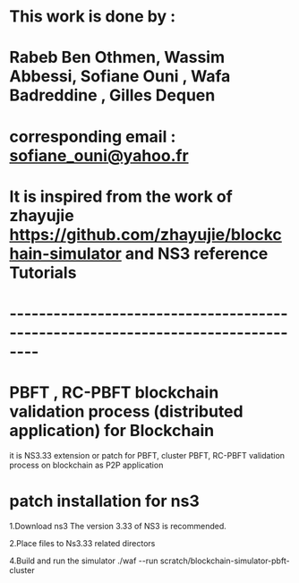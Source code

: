 # This work is done by :
# Rabeb Ben Othmen, Wassim Abbessi, Sofiane Ouni , Wafa Badreddine , Gilles Dequen
# corresponding email : sofiane_ouni@yahoo.fr
# It is inspired from the work of zhayujie  https://github.com/zhayujie/blockchain-simulator and NS3 reference Tutorials
# --------------------------------------------------------------------------------
# PBFT , RC-PBFT blockchain validation process (distributed application) for Blockchain 
it is NS3.33 extension or patch for PBFT, cluster PBFT, RC-PBFT validation process  on blockchain as P2P application

# patch installation for ns3 
1.Download ns3
The version 3.33 of NS3 is recommended.

2.Place files to Ns3.33 related directors

4.Build and run the simulator
./waf --run scratch/blockchain-simulator-pbft-cluster

